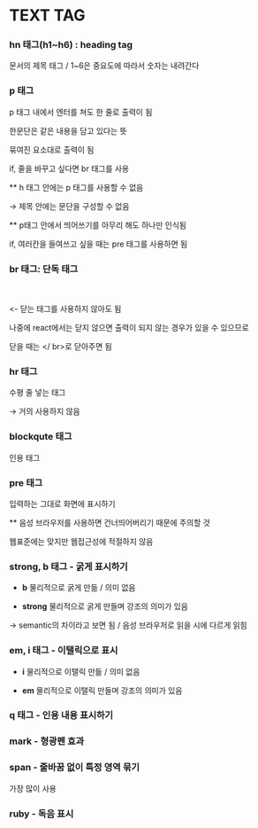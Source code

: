 # TEXT TAG

### hn 태그(h1~h6) : heading tag

문서의 제목 태그 / 1~6은 중요도에 따라서 숫자는 내려간다

### p 태그

p 태그 내에서 엔터를 쳐도 한 줄로 출력이 됨

한문단은 같은 내용을 담고 있다는 뜻

묶여진 요소대로 출력이 됨

if, 줄을 바꾸고 싶다면 br 태그를 사용

** h 태그 안에는 p 태그를 사용할 수 없음

→ 제목 안에는 문단을 구성할 수 없음

** p태그 안에서 띄어쓰기를 아무리 해도 하나만 인식됨

if, 여러칸을 들여쓰고 싶을 때는 pre 태그를 사용하면 됨

### br 태그: 단독 태그

<br> </br> <- 닫는 태그를 사용하지 않아도 됨

나중에 react에서는 닫지 않으면 출력이 되지 않는 경우가 있을 수 있으므로

닫을 때는 </ br>로 닫아주면 됨

### hr 태그

수평 줄 넣는 태그

→ 거의 사용하지 않음

### blockqute 태그

인용 태그

### pre 태그

입력하는 그대로 화면에 표시하기

** 음성 브라우저를 사용하면 건너띄어버리기 때문에 주의할 것

웹표준에는 맞지만 웹접근성에 적절하지 않음

### strong, b 태그 - 굵게 표시하기

- **b** 물리적으로 굵게 만듦 / 의미 없음

- **strong** 물리적으로 굵게 만들며 강조의 의미가 있음

→ semantic의 차이라고 보면 됨 / 음성 브라우저로 읽을 시에 다르게 읽힘

### em, i 태그 - 이탤릭으로 표시

- **i** 물리적으로 이탤릭 만듦 / 의미 없음

- **em** 물리적으로 이탤릭 만들며 강조의 의미가 있음

### q 태그 - 인용 내용 표시하기

### mark - 형광펜 효과

### span - 줄바꿈 없이 특정 영역 묶기

가장 많이 사용

### ruby - 독음 표시
